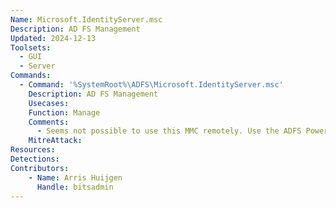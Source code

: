 ```yaml
---
Name: Microsoft.IdentityServer.msc
Description: AD FS Management
Updated: 2024-12-13
Toolsets:
  - GUI
  - Server
Commands:
  - Command: '%SystemRoot%\ADFS\Microsoft.IdentityServer.msc'
    Description: AD FS Management
    Usecases:
    Function: Manage
    Comments:
      - Seems not possible to use this MMC remotely. Use the ADFS PowerShell module instead
    MitreAttack:
Resources:
Detections:
Contributors:
    - Name: Arris Huijgen
      Handle: bitsadmin
---
```

